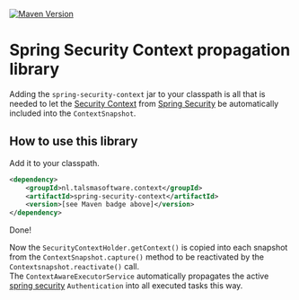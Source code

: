 [![Maven Version][maven-img]][maven] 

# Spring Security Context propagation library

Adding the `spring-security-context` jar to your classpath
is all that is needed to let the 
[Security Context][security context] 
from [Spring Security] 
be automatically included into the `ContextSnapshot`.

## How to use this library

Add it to your classpath. 
```xml
<dependency>
    <groupId>nl.talsmasoftware.context</groupId>
    <artifactId>spring-security-context</artifactId>
    <version>[see Maven badge above]</version>
</dependency>
```

Done!

Now the `SecurityContextHolder.getContext()` is copied into each snapshot 
from the `ContextSnapshot.capture()` method
to be reactivated by the `Contextsnapshot.reactivate()` call.  
The `ContextAwareExecutorService` automatically propagates the active 
[spring security] `Authentication` into all executed tasks this way.


  [maven-img]: https://img.shields.io/maven-central/v/nl.talsmasoftware.context/spring-security-context
  [maven]: https://search.maven.org/artifact/nl.talsmasoftware.context/spring-security-context
  [spring security]: https://projects.spring.io/spring-security/
  [security context]: https://docs.spring.io/spring-security/site/docs/current/api/org/springframework/security/core/context/SecurityContext.html
